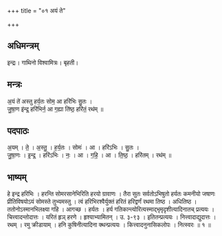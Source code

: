 +++
title = "०१ अयं ते"

+++
## अधिमन्त्रम्
इन्द्रः। गाथिनो विश्वामित्रः। बृहती।

## मन्त्रः
अ॒यं ते॑ अस्तु हर्य॒तः सोम॒ आ हरि॑भिः सु॒तः ।  
जु॒षा॒ण इ॑न्द्र॒ हरि॑भिर्न॒ आ ग॒ह्या ति॑ष्ठ॒ हरि॑तं॒ रथ॑म् ॥

## पदपाठः
अ॒यम् । ते॒ । अ॒स्तु॒ । ह॒र्य॒तः । सोमः॑ । आ । हरि॑ऽभिः । सु॒तः ।  
जु॒षा॒णः । इ॒न्द्र॒ । हरि॑ऽभिः । नः॒ । आ । ग॒हि॒ । आ । ति॒ष्ठ॒ । हरि॑तम् । रथ॑म् ॥

## भाष्यम्
हे इन्द्र हरिभिः । हरन्ति सोमरसानेभिरिति हरयो ग्रावाणः । तैरा सुतः सर्वतोऽभिषुतो हर्यतः कमनीयो जषाणः प्रीतिविषयोऽयं सोमस्ते तुभ्यमस्तु । त्वं हरिभिरश्वैर्युक्तं हरितं हरिद्वर्णं रथमा तिष्ठ । अधितिष्ठ । ततोनोऽस्मानभिलक्ष्या गहि । आगच्छ । हर्यतः । हर्य गतिकान्त्योरित्यस्माद्भृमृदृशीत्यादिनातच् प्रत्ययः । चित्त्वादन्तोदात्तः । यरितं हृञ् हरणे । हृश्याभ्यामितन् । उ. ३-९३ । इतितन्प्रत्ययः । नित्त्वादाद्युदात्तः । रथम् । रमु क्रीडायाम् । हनि कुषिनीत्यादिना क्थन्प्रत्ययः । कित्त्वादनुनासिकलोपः । नित्स्वरः ॥ १ ॥